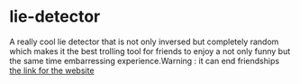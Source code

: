 # lie-detector
A really cool lie detector that is  not only inversed but  completely random which makes it the best trolling tool for friends  to enjoy a not only funny but the same time embarressing experience.Warning : it can end friendships
[the link for the website](http://127.0.0.1:5500/)
